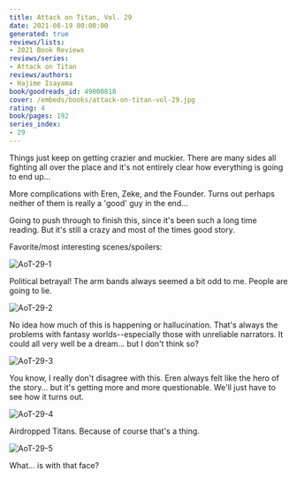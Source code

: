 ```yaml
---
title: Attack on Titan, Vol. 29
date: 2021-08-19 00:00:00
generated: true
reviews/lists:
- 2021 Book Reviews
reviews/series:
- Attack on Titan
reviews/authors:
- Hajime Isayama
book/goodreads_id: 49000818
cover: /embeds/books/attack-on-titan-vol-29.jpg
rating: 4
book/pages: 192
series_index:
- 29
---
```

Things just keep on getting crazier and muckier. There are many sides all fighting all over the place and it's not entirely clear how everything is going to end up...  

More complications with Eren, Zeke, and the Founder. Turns out perhaps neither of them is really a 'good' guy in the end...  

<!--more-->

Going to push through to finish this, since it's been such a long time reading. But it's still a crazy and most of the times good story.  

Favorite/most interesting scenes/spoilers:  

![AoT-29-1](/embeds/books/attachments/aot-29-1.png)  

Political betrayal! The arm bands always seemed a bit odd to me. People are going to lie.  

![AoT-29-2](/embeds/books/attachments/aot-29-2.png)  

No idea how much of this is happening or hallucination. That's always the problems with fantasy worlds--especially those with unreliable narrators. It could all very well be a dream... but I don't think so?  

![AoT-29-3](/embeds/books/attachments/aot-29-3.png)  

You know, I really don't disagree with this. Eren always felt like the hero of the story... but it's getting more and more questionable. We'll just have to see how it turns out.  

![AoT-29-4](/embeds/books/attachments/aot-29-4.png)  

Airdropped Titans. Because of course that's a thing.  

![AoT-29-5](/embeds/books/attachments/aot-29-5.png)  

What... is with that face?